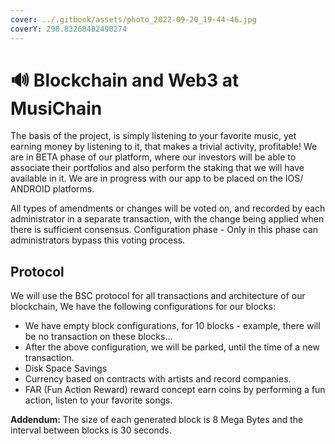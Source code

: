 ```yaml
---
cover: ../.gitbook/assets/photo_2022-09-20_19-44-46.jpg
coverY: 298.83268482490274
---
```


# 🔊 Blockchain and Web3 at MusiChain

The basis of the project, is simply listening to your favorite music, yet earning money by listening to it, that makes a trivial activity, profitable! We are in BETA phase of our platform, where our investors will be able to associate their portfolios and also perform the staking that we will have available in it. We are in progress with our app to be placed on the IOS/ ANDROID platforms.

All types of amendments or changes will be voted on, and recorded by each administrator in a separate transaction, with the change being applied when there is sufficient consensus. Configuration phase - Only in this phase can administrators bypass this voting process.

## Protocol

We will use the BSC protocol for all transactions and architecture of our blockchain, We have the following configurations for our blocks:

* We have empty block configurations, for 10 blocks - example, there will be no transaction on these blocks...
* After the above configuration, we will be parked, until the time of a new transaction.
* Disk Space Savings
* Currency based on contracts with artists and record companies.
* FAR (Fun Action Reward) reward concept earn coins by performing a fun action, listen to your favorite songs.

**Addendum:** The size of each generated block is 8 Mega Bytes and the interval between blocks is 30 seconds.
